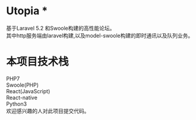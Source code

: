 # Utopia * 
基于Laravel 5.2 和Swoole构建的高性能论坛。<br>
其中http服务端由laravel构建,以及model-swoole构建的即时通讯以及队列业务。<br>

# 本项目技术栈
PHP7<br>
Swoole(PHP)<br>
React(JavaScript)<br>
React-native<br>
Python3<br>
欢迎感兴趣的人对此项目提交代码。
